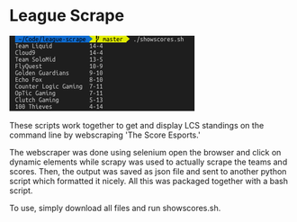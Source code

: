 # League Scrape
![alt](league-scrape.png)

These scripts work together to get and display LCS standings on the command line by webscraping 'The Score Esports.'

The webscraper was done using selenium open the browser and click on dynamic elements while scrapy was used to actually scrape the teams and scores. Then, the output was saved as json file and sent to another python script which formatted it nicely. All this was packaged together with a bash script.

To use, simply download all files and run showscores.sh.
